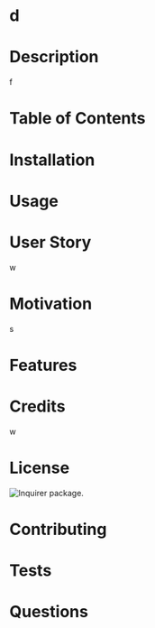 # d

# Description

f

# Table of Contents
  # Installation
  # Usage 
  
  # User Story
  w
  # Motivation
  s
  # Features
  # Credits
  w
  # License
  ![Inquirer package](https://img.shields.io/badge/LICENSE-MIT-brightgreen).
  # Contributing
  # Tests
  # Questions

